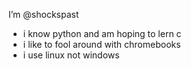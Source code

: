  I’m @shockspast
- i know python and am hoping to lern c
- i like to fool around with chromebooks
- i use linux not windows

<!---
shockspast/shockspast is a ✨ special ✨ repository because its `README.md` (this file) appears on your GitHub profile.
You can click the Preview link to take a look at your changes.
--->
